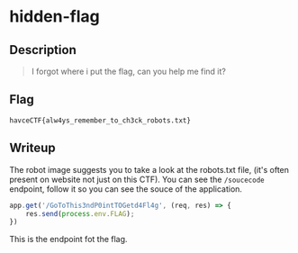 # hidden-flag
## Description
> I forgot where i put the flag, can you help me find it?

## Flag
`havceCTF{alw4ys_remember_to_ch3ck_robots.txt}`

## Writeup
The robot image suggests you to take a look at the robots.txt file, (it's often present on website not just on this CTF). You can see the `/soucecode` endpoint, follow it so you can see the souce of the application.

``` javascript
app.get('/GoToThis3ndP0intTOGetd4Fl4g', (req, res) => {
    res.send(process.env.FLAG);
})
```
This is the endpoint fot the flag.